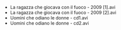 * La ragazza che giocava con il fuoco - 2009 [1].avi
* La ragazza che giocava con il fuoco - 2009 [2].avi
* Uomini che odiano le donne - cd1.avi
* Uomini che odiano le donne - cd2.avi
